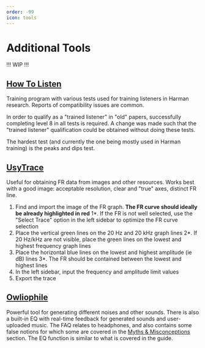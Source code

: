 ```yaml
---
order: -99
icon: tools
---
```

# Additional Tools

!!!
WIP
!!!

## [How To Listen](https://harmanhowtolisten.blogspot.com/2011/01/welcome-to-how-to-listen.html)
Training program with various tests used for training listeners in Harman research. Reports of compatibility issues are common.

In order to qualify as a "trained listener" in "old" papers, successfully completing level 8 in all tests is required. A change was made such that the "trained listener" qualification could be obtained without doing these tests.

The hardest test (and currently the one being mostly used in Harman training) is the peaks and dips test.

## [UsyTrace](https://usyless.uk/trace/)
Useful for obtaining FR data from images and other resources. Works best with a good image: acceptable resolution, clear and "true" axes, distinct FR line.

1. Find and import the image of the FR graph. **The FR curve should ideally be already highlighted in red**
  1*. If the FR is not well selected, use the "Select Trace" option in the left sidebar to optimize the FR curve selection
3. Place the vertical green lines on the 20 Hz and 20 kHz graph lines
	2*. If 20 Hz/kHz are not visible, place the green lines on the lowest and highest frequency graph lines
4. Place the horizontal blue lines on the lowest and highest amplitude (ie dB) lines
  3*. The FR should be contained between the lowest and highest lines
5. In the left sidebar, input the frequency and amplitude limit values
6. Export the trace

## [Owliophile](https://owliophile.com/)
Powerful tool for generating different noises and other sounds. There is also a built-in EQ with real-time feedback for generated sounds and user-uploaded music. The FAQ relates to headphones, and also contains some false notions for which some are covered in the [Myths & Misconceptions](https://4ciemg.github.io/IEM-EQ-Guide/myths-misconceptions/) section. The EQ function is similar to what is covered in the guide.


